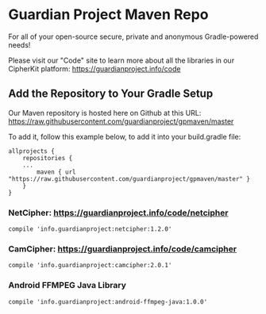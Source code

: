 # Guardian Project Maven Repo

For all of your open-source secure, private and anonymous Gradle-powered needs!

Please visit our "Code" site to learn more about all the libraries in our CipherKit platform: https://guardianproject.info/code

## Add the Repository to Your Gradle Setup 

Our Maven repository is hosted here on Github at this URL:
https://raw.githubusercontent.com/guardianproject/gpmaven/master

To add it, follow this example below, to add it into your build.gradle file:

``` 
allprojects {
    repositories {
	...
        maven { url "https://raw.githubusercontent.com/guardianproject/gpmaven/master" }
    }
}
```

### NetCipher: https://guardianproject.info/code/netcipher

    compile 'info.guardianproject:netcipher:1.2.0'

### CamCipher: https://guardianproject.info/code/camcipher

    compile 'info.guardianproject:camcipher:2.0.1'

### Android FFMPEG Java Library

    compile 'info.guardianproject:android-ffmpeg-java:1.0.0'
